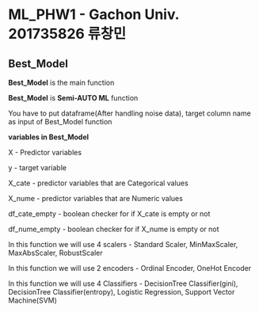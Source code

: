# ML_PHW1 - Gachon Univ. 201735826 류창민
## Best_Model
__Best_Model__ is the main function

__Best_Model__ is __Semi-AUTO ML__ function


You have to put dataframe(After handling noise data), target column name as input of Best_Model function

__variables in Best_Model__

X - Predictor variables

y - target variable

X_cate - predictor variables that are Categorical values

X_nume - predictor variables that are Numeric values

df_cate_empty - boolean checker for if X_cate is empty or not

df_nume_empty - boolean checker for if X_nume is empty or not

In this function we will use 4 scalers - Standard Scaler, MinMaxScaler, MaxAbsScaler, RobustScaler

In this function we will use 2 encoders - Ordinal Encoder, OneHot Encoder

In this function we will use 4 Classifiers - DecisionTree Classifier(gini),  
DecisionTree Classifier(entropy), Logistic Regression, Support Vector Machine(SVM)
